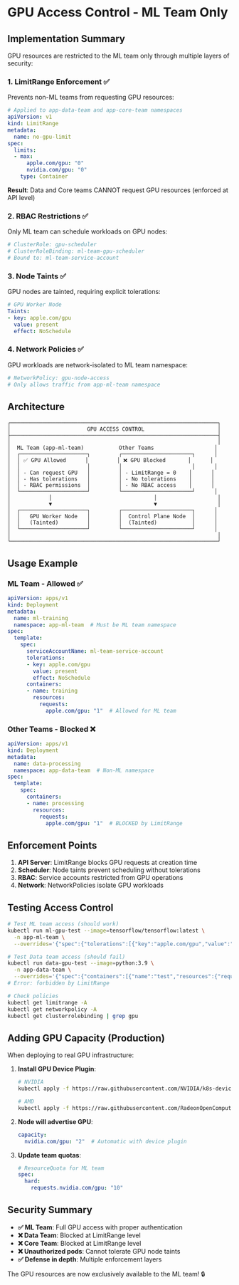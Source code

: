 # GPU Access Control - ML Team Only

## Implementation Summary

GPU resources are restricted to the ML team only through multiple layers of security:

### 1. **LimitRange Enforcement** ✅

Prevents non-ML teams from requesting GPU resources:

```yaml
# Applied to app-data-team and app-core-team namespaces
apiVersion: v1
kind: LimitRange
metadata:
  name: no-gpu-limit
spec:
  limits:
  - max:
      apple.com/gpu: "0"
      nvidia.com/gpu: "0"
    type: Container
```

**Result**: Data and Core teams CANNOT request GPU resources (enforced at API level)

### 2. **RBAC Restrictions** ✅

Only ML team can schedule workloads on GPU nodes:

```yaml
# ClusterRole: gpu-scheduler
# ClusterRoleBinding: ml-team-gpu-scheduler
# Bound to: ml-team-service-account
```

### 3. **Node Taints** ✅

GPU nodes are tainted, requiring explicit tolerations:

```yaml
# GPU Worker Node
Taints:
- key: apple.com/gpu
  value: present
  effect: NoSchedule
```

### 4. **Network Policies** ✅

GPU workloads are network-isolated to ML team namespace:

```yaml
# NetworkPolicy: gpu-node-access
# Only allows traffic from app-ml-team namespace
```

## Architecture

```
┌─────────────────────────────────────────────────────────────────┐
│                        GPU ACCESS CONTROL                       │
├─────────────────────────────────────────────────────────────────┤
│                                                                 │
│  ML Team (app-ml-team)           Other Teams                   │
│  ┌─────────────────────┐         ┌──────────────────────┐      │
│  │ ✅ GPU Allowed      │         │ ❌ GPU Blocked       │      │
│  │                     │         │                      │      │
│  │ - Can request GPU   │         │ - LimitRange = 0    │      │
│  │ - Has tolerations   │         │ - No tolerations    │      │
│  │ - RBAC permissions  │         │ - No RBAC access    │      │
│  └─────────────────────┘         └──────────────────────┘      │
│            │                                │                   │
│            ▼                                ▼                   │
│  ┌─────────────────────┐         ┌──────────────────────┐      │
│  │   GPU Worker Node   │         │  Control Plane Node  │      │
│  │   (Tainted)         │         │  (Tainted)           │      │
│  └─────────────────────┘         └──────────────────────┘      │
│                                                                 │
└─────────────────────────────────────────────────────────────────┘
```

## Usage Example

### ML Team - Allowed ✅

```yaml
apiVersion: apps/v1
kind: Deployment
metadata:
  name: ml-training
  namespace: app-ml-team  # Must be ML team namespace
spec:
  template:
    spec:
      serviceAccountName: ml-team-service-account
      tolerations:
      - key: apple.com/gpu
        value: present
        effect: NoSchedule
      containers:
      - name: training
        resources:
          requests:
            apple.com/gpu: "1"  # Allowed for ML team
```

### Other Teams - Blocked ❌

```yaml
apiVersion: apps/v1
kind: Deployment
metadata:
  name: data-processing
  namespace: app-data-team  # Non-ML namespace
spec:
  template:
    spec:
      containers:
      - name: processing
        resources:
          requests:
            apple.com/gpu: "1"  # BLOCKED by LimitRange
```

## Enforcement Points

1. **API Server**: LimitRange blocks GPU requests at creation time
2. **Scheduler**: Node taints prevent scheduling without tolerations
3. **RBAC**: Service accounts restricted from GPU operations
4. **Network**: NetworkPolicies isolate GPU workloads

## Testing Access Control

```bash
# Test ML team access (should work)
kubectl run ml-gpu-test --image=tensorflow/tensorflow:latest \
  -n app-ml-team \
  --overrides='{"spec":{"tolerations":[{"key":"apple.com/gpu","value":"present","effect":"NoSchedule"}]}}'

# Test Data team access (should fail)
kubectl run data-gpu-test --image=python:3.9 \
  -n app-data-team \
  --overrides='{"spec":{"containers":[{"name":"test","resources":{"requests":{"apple.com/gpu":"1"}}}]}}'
# Error: forbidden by LimitRange

# Check policies
kubectl get limitrange -A
kubectl get networkpolicy -A
kubectl get clusterrolebinding | grep gpu
```

## Adding GPU Capacity (Production)

When deploying to real GPU infrastructure:

1. **Install GPU Device Plugin**:
   ```bash
   # NVIDIA
   kubectl apply -f https://raw.githubusercontent.com/NVIDIA/k8s-device-plugin/v0.14.1/nvidia-device-plugin.yml
   
   # AMD
   kubectl apply -f https://raw.githubusercontent.com/RadeonOpenCompute/k8s-device-plugin/v1.10/k8s-amd-gpu-dp.yaml
   ```

2. **Node will advertise GPU**:
   ```yaml
   capacity:
     nvidia.com/gpu: "2"  # Automatic with device plugin
   ```

3. **Update team quotas**:
   ```yaml
   # ResourceQuota for ML team
   spec:
     hard:
       requests.nvidia.com/gpu: "10"
   ```

## Security Summary

- **✅ ML Team**: Full GPU access with proper authentication
- **❌ Data Team**: Blocked at LimitRange level
- **❌ Core Team**: Blocked at LimitRange level
- **❌ Unauthorized pods**: Cannot tolerate GPU node taints
- **✅ Defense in depth**: Multiple enforcement layers

The GPU resources are now exclusively available to the ML team! 🔒
